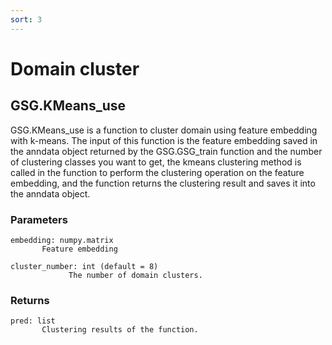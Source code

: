 ```yaml
---
sort: 3
---
```


# Domain cluster

## GSG.KMeans_use

GSG.KMeans_use is a function to cluster domain using feature embedding with k-means.
The input of this function is the feature embedding saved in the anndata object returned by the GSG.GSG_train function and the number of clustering classes you want to get, the kmeans clustering method is called in the function to perform the clustering operation on the feature embedding, and the function returns the clustering result and saves it into the anndata object.
### Parameters
```
embedding: numpy.matrix
       Feature embedding 

cluster_number: int (default = 8)
             The number of domain clusters.
```

### Returns
```
pred: list
       Clustering results of the function.
```

